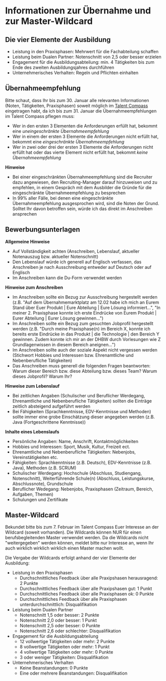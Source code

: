 # Informationen zur Übernahme und zur Master-Wildcard

## Die vier Elemente der Ausbildung
- Leistung in den Praxisphasen: Mehrwert für die Fachabteilung schaffen
- Leistung beim Dualen Partner: Notenschnitt von 2,5 oder besser erzielen
- Engagement für die Ausbildungsabteilung: min. 4 Tätigkeiten bis zum Ende des zweiten Ausbildungsjahres durchführen
- Unternehmerisches Verhalten: Regeln und Pflichten einhalten

## Übernahmeempfehlung
Bitte schaut, dass Ihr bis zum 30. Januar alle relevanten Informationen (Noten, Tätigkeiten, Praxisphasen) soweit möglich im [Talent Compass](https://sapit-hr-prod.launchpad.cfapps.eu10.hana.ondemand.com/site/VT#Shell-home) eingetragen habt, da ich bis zum 31. Januar die 
Übernahmeempfehlungen im Talent Compass pflegen muss:
- Wer in den ersten 3 Elementen die Anforderungen erfüllt hat, bekommt eine _uneingeschränkte Übernahmeempfehlung_
- Wer in einem der ersten 3 Elemente die Anforderungen nicht erfüllt hat, bekommt eine _eingeschränkte Übernahmeempfehlung_
- Wer in zwei oder drei der ersten 3 Elemente die Anforderungen nicht erfüllt hat oder das vierte Element nicht erfüllt hat, bekommt _keine Übernahmeempfehlung_

**Hinweise**
- Bei einer eingeschränkten Übernahmeempfehlung sind die Recruiter dazu angewiesen, den Recruiting-Manager darauf hinzuweisen und zu empfehlen, in einem Gespräch mit dem Ausbilder die Gründe für die eingeschränkte Übernahmeempfehlung zu besprechen
- In 99% aller Fälle, bei denen eine eingeschränkte Übernahmeempfehlung ausgesprochen wird, sind die Noten der Grund. Solltet Ihr davon betroffen sein, würde ich das direkt im Anschreiben ansprechen

## Bewerbungsunterlagen

**Allgemeine Hinweise**
- Auf Vollständigkeit achten (Anschreiben, Lebenslauf, aktueller Notenauszug bzw. aktueller Notenschnitt)
- Den Lebenslauf würde ich generell auf Englisch verfassen, das Anschreiben je nach Ausschreibung entweder auf Deutsch oder auf Englisch
- Im Anschreiben kann die Du-Form verwendet werden

**Hinweise zum Anschreiben**
- Im Anschreiben sollte ein Bezug zur Ausschreibung hergestellt werden (z.B. "Auf dem Übernahmemarktplatz am 12.02 habe ich mich an Eurem Stand über Euer Produkt | Eure Abteilung | Eure Lösung informiert…", "In meiner 2. Praxisphase konnte ich erste Eindrücke von Eurem Produkt | Eurer Abteilung | Eurer Lösung gewinnen…")
- Im Anschreiben sollte ein Bezug zum gesuchten Jobprofil hergestellt werden (z.B. "Durch meine Praxisphase(n) im Bereich X, konnte ich bereits erste Eindrücke in das Produkt | die Technologie | den Bereich Y gewinnen. Zudem konnte ich mir an der DHBW durch Vorlesungen wie Z Grundlagenwissen in diesem Bereich aneignen…")
- Im Anschreiben sollte auch der soziale Aspekt nicht vergessen werden (Stichwort Hobbies und Interessen bzw. Ehrenamtliche und Nebenberufliche Tätigkeiten)
- Das Anschreiben muss generell die folgenden Fragen beantworten: Warum dieser Bereich bzw. diese Abteilung bzw. dieses Team? Warum dieses Jobprofil? Warum Ihr?

**Hinweise zum Lebenslauf**
- Bei zeitlichen Angaben (Schulischer und Beruflicher Werdegang, Ehrenamtliche und Nebenberufliche Tätigkeiten) sollten die Einträge zeitlich absteigend aufgeführt werden
- Bei Fähigkeiten (Sprachkenntnisse, EDV-Kenntnisse und Methoden) sollte immer eine grobe Einschätzung dieser angegeben werden (z.B. Java (Fortgeschrittene Kenntnisse))

**Inhalte eines Lebenslaufs**
- Persönliche Angaben: Name, Anschrift, Kontaktmöglichkeiten
- Hobbies und Interessen: Sport, Musik, Kultur, Freizeit ect.
- Ehrenamtliche und Nebenberufliche Tätigkeiten: Nebenjobs, Vereinstätigkeiten etc.
- Fähigkeiten: Sprachkenntnisse (z.B. Deutsch), EDV-Kenntnisse (z.B. Java), Methoden (z.B. SCRUM)
- Schulischer Werdegang: Hochschule (Abschluss, Studiengang, Notenschnitt), Weiterführende Schule(n) (Abschluss, Leistungskurse, Abschlussnote), Grundschule
- Beruflicher Wedegang: Nebenjobs, Praxisphasen (Zeitraum, Bereich, Aufgaben, Themen)
- Schulungen und Zertifikate

## Master-Wildcard
Bekundet bitte bis zum 7. Februar im Talent Compass Euer Interesse an der Wildcard (soweit vorhanden). Die Wildcards können NUR für einen berufsbegleitenden Master verwendet werden. Da die Wildcards nicht "weitergegeben" werden können, meldet bitte nur Interesse an, wenn Ihr auch wirklich wirklich wirklich einen Master machen wollt.

Die Vergabe der Wildcards erfolgt anhand der vier Elemente der Ausbildung:
- Leistung in den Praxisphasen
  - Durchschnittliches Feedback über alle Praxipshasen herausragend: 2 Punkte 
  - Durchschnittliches Feedback über alle Praxipshasen gut: 1 Punkt
  - Durchschnittliches Feedback über alle Praxisphasen ok: 0 Punkte
  - Durchschnittliches Feedback über alle Praxisphasen unterdurchschnittlich: Disqualifikation
- Leistung beim Dualen Partner
  - Notenschnitt 1,5 oder besser: 2 Punkte
  - Notenschnitt 2,0 oder besser: 1 Punkt
  - Notenschnitt 2,5 oder besser: 0 Punkte
  - Notenschnitt 2,6 oder schlechter: Disqualifikation
- Engagement für die Ausbildungsabteilung
  - 12 vollwertige Tätigkeiten oder mehr: 2 Punkte
  - 8 vollwertige Tätigkeiten oder mehr: 1 Punkt
  - 4 vollwertige Tätigkeiten oder mehr: 0 Punkte
  - 3 oder weniger Tätigkeiten: Disqualifikation
- Unternehmerisches Verhalten
  - Keine Beanstandungen: 0 Punkte
  - Eine oder mehrere Beanstandungen: Disqualifikation
